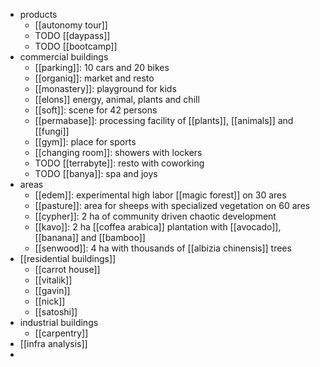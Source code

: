 - products
	- [[autonomy tour]]
	- TODO [[daypass]]
	- TODO [[bootcamp]]
- commercial buildings
	- [[parking]]: 10 cars and 20 bikes
	- [[organiq]]: market and resto
	- [[monastery]]: playground for kids
	- [[elons]] energy, animal, plants and chill
	- [[soft]]: scene for 42 persons
	- [[permabase]]: processing facility of [[plants]], [[animals]] and [[fungi]]
	- [[gym]]: place for sports
	- [[changing room]]: showers with lockers
	- TODO [[terrabyte]]: resto with coworking
	- TODO [[banya]]: spa and joys
- areas
	- [[edem]]: experimental high labor [[magic forest]] on 30 ares
	- [[pasture]]: area for sheeps with specialized vegetation on 60 ares
	- [[cypher]]: 2 ha of community driven chaotic development
	- [[kavo]]: 2 ha [[coffea arabica]] plantation with [[avocado]], [[banana]] and [[bamboo]]
	- [[senwood]]: 4 ha with thousands of [[albizia chinensis]] trees
- [[residential buildings]]
	- [[carrot house]]
	- [[vitalik]]
	- [[gavin]]
	- [[nick]]
	- [[satoshi]]
- industrial buildings
	- [[carpentry]]
- [[infra analysis]]
-